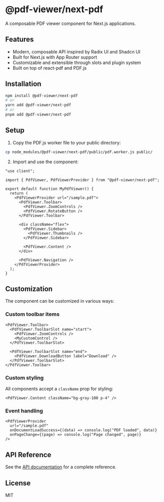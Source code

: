 # @pdf-viewer/next-pdf

A composable PDF viewer component for Next.js applications.

## Features

- Modern, composable API inspired by Radix UI and Shadcn UI
- Built for Next.js with App Router support
- Customizable and extensible through slots and plugin system
- Built on top of react-pdf and PDF.js

## Installation

```bash
npm install @pdf-viewer/next-pdf
# or
yarn add @pdf-viewer/next-pdf
# or
pnpm add @pdf-viewer/next-pdf
```

## Setup

1. Copy the PDF.js worker file to your public directory:

```bash
cp node_modules/@pdf-viewer/next-pdf/public/pdf.worker.js public/
```

2. Import and use the component:

```tsx
"use client";

import { PdfViewer, PdfViewerProvider } from "@pdf-viewer/next-pdf";

export default function MyPdfViewer() {
  return (
    <PdfViewerProvider url="/sample.pdf">
      <PdfViewer.Toolbar>
        <PdfViewer.ZoomControls />
        <PdfViewer.RotateButton />
      </PdfViewer.Toolbar>

      <div className="flex">
        <PdfViewer.Sidebar>
          <PdfViewer.Thumbnails />
        </PdfViewer.Sidebar>

        <PdfViewer.Content />
      </div>

      <PdfViewer.Navigation />
    </PdfViewerProvider>
  );
}
```

## Customization

The component can be customized in various ways:

### Custom toolbar items

```tsx
<PdfViewer.Toolbar>
  <PdfViewer.ToolbarSlot name="start">
    <PdfViewer.ZoomControls />
    <MyCustomControl />
  </PdfViewer.ToolbarSlot>

  <PdfViewer.ToolbarSlot name="end">
    <PdfViewer.DownloadButton label="Download" />
  </PdfViewer.ToolbarSlot>
</PdfViewer.Toolbar>
```

### Custom styling

All components accept a `className` prop for styling:

```tsx
<PdfViewer.Content className="bg-gray-100 p-4" />
```

### Event handling

```tsx
<PdfViewerProvider
  url="/sample.pdf"
  onDocumentLoadSuccess={(data) => console.log("PDF loaded", data)}
  onPageChange={(page) => console.log("Page changed", page)}
/>
```

## API Reference

See the [API documentation](./docs/api.md) for a complete reference.

## License

MIT
